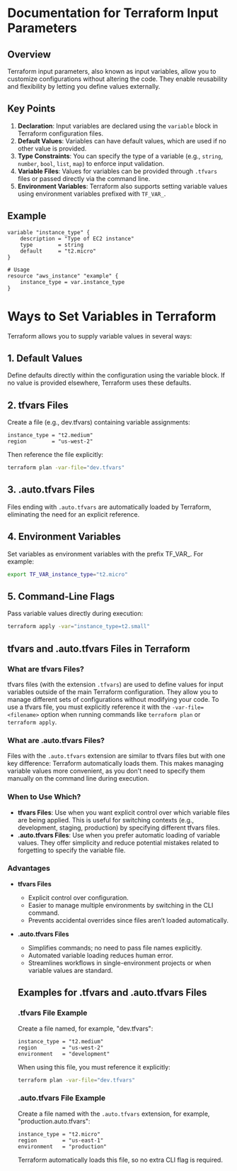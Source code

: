 # Documentation for Terraform Input Parameters

## Overview
Terraform input parameters, also known as input variables, allow you to customize configurations without altering the code. They enable reusability and flexibility by letting you define values externally.

## Key Points
1. **Declaration**: Input variables are declared using the `variable` block in Terraform configuration files.
2. **Default Values**: Variables can have default values, which are used if no other value is provided.
3. **Type Constraints**: You can specify the type of a variable (e.g., `string`, `number`, `bool`, `list`, `map`) to enforce input validation.
4. **Variable Files**: Values for variables can be provided through `.tfvars` files or passed directly via the command line.
5. **Environment Variables**: Terraform also supports setting variable values using environment variables prefixed with `TF_VAR_`.

## Example
```hcl
variable "instance_type" {
    description = "Type of EC2 instance"
    type        = string
    default     = "t2.micro"
}

# Usage
resource "aws_instance" "example" {
    instance_type = var.instance_type
}
```

# Ways to Set Variables in Terraform

Terraform allows you to supply variable values in several ways:

## 1. Default Values
Define defaults directly within the configuration using the variable block. If no value is provided elsewhere, Terraform uses these defaults.

## 2. tfvars Files
Create a file (e.g., dev.tfvars) containing variable assignments:
```hcl
instance_type = "t2.medium"
region        = "us-west-2"
```
Then reference the file explicitly:
```bash
terraform plan -var-file="dev.tfvars"
```

## 3. .auto.tfvars Files
Files ending with `.auto.tfvars` are automatically loaded by Terraform, eliminating the need for an explicit reference.

## 4. Environment Variables
Set variables as environment variables with the prefix TF_VAR_. For example:
```bash
export TF_VAR_instance_type="t2.micro"
```

## 5. Command-Line Flags
Pass variable values directly during execution:
```bash
terraform apply -var="instance_type=t2.small"
```

## tfvars and .auto.tfvars Files in Terraform

### What are tfvars Files?
tfvars files (with the extension `.tfvars`) are used to define values for input variables outside of the main Terraform configuration. They allow you to manage different sets of configurations without modifying your code. To use a tfvars file, you must explicitly reference it with the `-var-file=<filename>` option when running commands like `terraform plan` or `terraform apply`.

### What are .auto.tfvars Files?
Files with the `.auto.tfvars` extension are similar to tfvars files but with one key difference: Terraform automatically loads them. This makes managing variable values more convenient, as you don't need to specify them manually on the command line during execution.

### When to Use Which?
- **tfvars Files**: Use when you want explicit control over which variable files are being applied. This is useful for switching contexts (e.g., development, staging, production) by specifying different tfvars files.
- **.auto.tfvars Files**: Use when you prefer automatic loading of variable values. They offer simplicity and reduce potential mistakes related to forgetting to specify the variable file.

### Advantages
- **tfvars Files**
    - Explicit control over configuration.
    - Easier to manage multiple environments by switching in the CLI command.
    - Prevents accidental overrides since files aren’t loaded automatically.

- **.auto.tfvars Files**
    - Simplifies commands; no need to pass file names explicitly.
    - Automated variable loading reduces human error.
    - Streamlines workflows in single-environment projects or when variable values are standard.


    ## Examples for .tfvars and .auto.tfvars Files

    ### .tfvars File Example
    Create a file named, for example, "dev.tfvars":
    ```hcl
    instance_type = "t2.medium"
    region        = "us-west-2"
    environment   = "development"
    ```
    When using this file, you must reference it explicitly:
    ```bash
    terraform plan -var-file="dev.tfvars"
    ```

    ### .auto.tfvars File Example
    Create a file named with the `.auto.tfvars` extension, for example, "production.auto.tfvars":
    ```hcl
    instance_type = "t2.micro"
    region        = "us-east-1"
    environment   = "production"
    ```
    Terraform automatically loads this file, so no extra CLI flag is required.